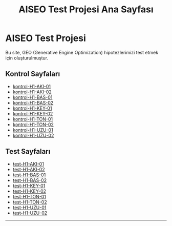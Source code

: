 ﻿---
title: "AISEO Test Projesi Ana Sayfası"
layout: "layout.html"
---

# AISEO Test Projesi

Bu site, GEO (Generative Engine Optimization) hipotezlerimizi test etmek için oluşturulmuştur.

## Kontrol Sayfaları
- [kontrol-H1-AKI-01](/kontrol-h1-aki-01/)
- [kontrol-H1-AKI-02](/kontrol-h1-aki-02/)
- [kontrol-H1-BAS-01](/kontrol-h1-bas-01/)
- [kontrol-H1-BAS-02](/kontrol-h1-bas-02/)
- [kontrol-H1-KEY-01](/kontrol-h1-key-01/)
- [kontrol-H1-KEY-02](/kontrol-h1-key-02/)
- [kontrol-H1-TON-01](/kontrol-h1-ton-01/)
- [kontrol-H1-TON-02](/kontrol-h1-ton-02/)
- [kontrol-H1-UZU-01](/kontrol-h1-uzu-01/)
- [kontrol-H1-UZU-02](/kontrol-h1-uzu-02/)

## Test Sayfaları
- [test-H1-AKI-01](/test-h1-aki-01/)
- [test-H1-AKI-02](/test-h1-aki-02/)
- [test-H1-BAS-01](/test-h1-bas-01/)
- [test-H1-BAS-02](/test-h1-bas-02/)
- [test-H1-KEY-01](/test-h1-key-01/)
- [test-H1-KEY-02](/test-h1-key-02/)
- [test-H1-TON-01](/test-h1-ton-01/)
- [test-H1-TON-02](/test-h1-ton-02/)
- [test-H1-UZU-01](/test-h1-uzu-01/)
- [test-H1-UZU-02](/test-h1-uzu-02/)

---
